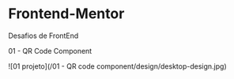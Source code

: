 # Frontend-Mentor
Desafios de FrontEnd

01 - QR Code Component

![01 projeto](/01 - QR code component/design/desktop-design.jpg)
